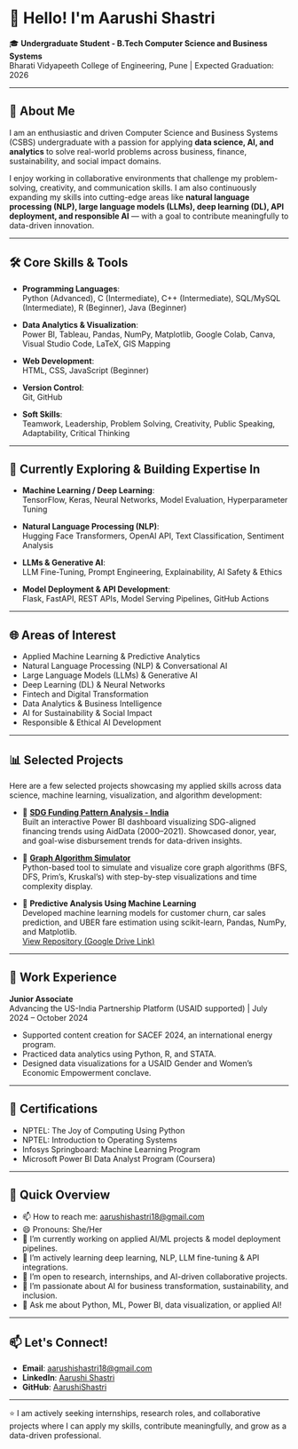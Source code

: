 # 👋 Hello! I'm Aarushi Shastri

🎓 **Undergraduate Student - B.Tech Computer Science and Business Systems**  
Bharati Vidyapeeth College of Engineering, Pune | Expected Graduation: 2026

---

## 🚀 About Me

I am an enthusiastic and driven Computer Science and Business Systems (CSBS) undergraduate with a passion for applying **data science, AI, and analytics** to solve real-world problems across business, finance, sustainability, and social impact domains.

I enjoy working in collaborative environments that challenge my problem-solving, creativity, and communication skills. I am also continuously expanding my skills into cutting-edge areas like **natural language processing (NLP), large language models (LLMs), deep learning (DL), API deployment, and responsible AI** — with a goal to contribute meaningfully to data-driven innovation.

---

## 🛠️ Core Skills & Tools

- **Programming Languages**:  
  Python (Advanced), C (Intermediate), C++ (Intermediate), SQL/MySQL (Intermediate), R (Beginner), Java (Beginner)

- **Data Analytics & Visualization**:  
  Power BI, Tableau, Pandas, NumPy, Matplotlib, Google Colab, Canva, Visual Studio Code, LaTeX, GIS Mapping

- **Web Development**:  
  HTML, CSS, JavaScript (Beginner)

- **Version Control**:  
  Git, GitHub

- **Soft Skills**:  
  Teamwork, Leadership, Problem Solving, Creativity, Public Speaking, Adaptability, Critical Thinking

---

## 🌱 Currently Exploring & Building Expertise In

- **Machine Learning / Deep Learning**:  
  TensorFlow, Keras, Neural Networks, Model Evaluation, Hyperparameter Tuning

- **Natural Language Processing (NLP)**:  
  Hugging Face Transformers, OpenAI API, Text Classification, Sentiment Analysis

- **LLMs & Generative AI**:  
  LLM Fine-Tuning, Prompt Engineering, Explainability, AI Safety & Ethics

- **Model Deployment & API Development**:  
  Flask, FastAPI, REST APIs, Model Serving Pipelines, GitHub Actions

---

## 🌐 Areas of Interest

- Applied Machine Learning & Predictive Analytics  
- Natural Language Processing (NLP) & Conversational AI  
- Large Language Models (LLMs) & Generative AI  
- Deep Learning (DL) & Neural Networks  
- Fintech and Digital Transformation  
- Data Analytics & Business Intelligence  
- AI for Sustainability & Social Impact  
- Responsible & Ethical AI Development

---

## 📊 Selected Projects

Here are a few selected projects showcasing my applied skills across data science, machine learning, visualization, and algorithm development:

- 🔷 **[SDG Funding Pattern Analysis - India](https://github.com/AarushiShastri/SDG-Funding-India)**  
  Built an interactive Power BI dashboard visualizing SDG-aligned financing trends using AidData (2000–2021). Showcased donor, year, and goal-wise disbursement trends for data-driven insights.

- 🔷 **[Graph Algorithm Simulator](https://github.com/AarushiShastri/GRAPH-ALGORITHM-SIMULATOR)**  
  Python-based tool to simulate and visualize core graph algorithms (BFS, DFS, Prim’s, Kruskal’s) with step-by-step visualizations and time complexity display.

- 🔷 **Predictive Analysis Using Machine Learning**  
  Developed machine learning models for customer churn, car sales prediction, and UBER fare estimation using scikit-learn, Pandas, NumPy, and Matplotlib.  
  [View Repository (Google Drive Link)](https://drive.google.com/drive/folders/1pDUl4K5rHbFTx00vVHrc41vS9KGsxBma?usp=drive_link)

---

## 💼 Work Experience

**Junior Associate**  
Advancing the US-India Partnership Platform (USAID supported) | July 2024 – October 2024  
- Supported content creation for SACEF 2024, an international energy program.
- Practiced data analytics using Python, R, and STATA.
- Designed data visualizations for a USAID Gender and Women’s Economic Empowerment conclave.

---

## 📜 Certifications

- NPTEL: The Joy of Computing Using Python
- NPTEL: Introduction to Operating Systems
- Infosys Springboard: Machine Learning Program
- Microsoft Power BI Data Analyst Program (Coursera)

---

## 💬 Quick Overview

- 📫 How to reach me: aarushishastri18@gmail.com
- 😄 Pronouns: She/Her
- 🔭 I’m currently working on applied AI/ML projects & model deployment pipelines.
- 🌱 I’m actively learning deep learning, NLP, LLM fine-tuning & API integrations.
- 👯 I’m open to research, internships, and AI-driven collaborative projects.
- 🤔 I’m passionate about AI for business transformation, sustainability, and inclusion.
- 💬 Ask me about Python, ML, Power BI, data visualization, or applied AI!


---

## 📫 Let's Connect!

- **Email**: aarushishastri18@gmail.com  
- **LinkedIn**: [Aarushi Shastri](https://www.linkedin.com/in/aarushi-shastri-4b8186254/)  
- **GitHub**: [AarushiShastri](https://github.com/AarushiShastri)

---

⭐ I am actively seeking internships, research roles, and collaborative projects where I can apply my skills, contribute meaningfully, and grow as a data-driven professional.
